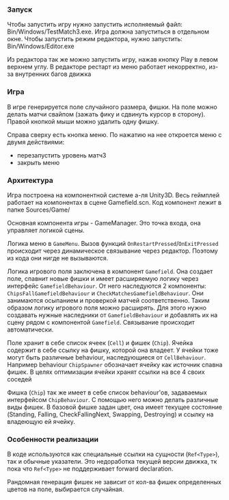 ### Запуск
Чтобы запустить игру нужно запустить исполняемый файл: Bin/Windows/TestMatch3.exe. Игра должна запуститься в отдельном окне.
Чтобы запустить режим редактора, нужно запустить: Bin/Windows/Editor.exe

Из редактора так же можно запустить игру, нажав кнопку Play в левом верхнем углу. В редакторе рестарт из меню работает некорректно, из-за внутренних багов движка

### Игра
В игре генерируется поле случайного размера, фишки. На поле можно делать матчи свайпом (зажать фику и сдвинуть курсор в сторону).
Правой кнопкой мыши можно удалить одну фишку.

Справа сверху есть кнопка меню. По нажатию на нее откроется меню с двумя действиями:
- перезапустить уровень матч3
- закрыть меню

### Архитектура
Игра построена на компонентной системе а-ля Unity3D. Весь геймплей работает на компонентах в сцене Gamefield.scn. Код компонент лежит в папке Sources/Game/

Основная компонента игры - GameManager. Это точка входа, она управляет логикой сцены. 

Логика меню в `GameMenu`. Вызов функций `OnRestartPressed`/`OnExitPressed` происходит через динамическое связывание через редактор. Поэтому из кода они нигде не вызываются.

Логика игрового поля заключена в компонент `Gamefield`. Она создает поле, спавнит новые фишки и имеет расширяемую логику через интерфейс `GamefieldBehaviour`. От него наследуются 2 компоненты: `ChipsFallGamefieldBehaviour` и `CheckMatchesGamefieldBehaviour`. Они занимаются осыпанием и проверкой матчей соответственно. Таким образом логику игрового поля можно расширять. Для этого нужно создавать нужные наследники от `GamefieldBehaviour` и добавлять их на сцену рядом с компонентой `Gamefield`. Связывание происходит автоматически.

Поле хранит в себе список ячеек (`Cell`) и фишек (`Chip`). Ячейка содержит в себе ссылку на фишку, которой она владеет. У ячейки тоже могут быть различные behaviour, наследующиеся от `CellBehaviour`. Например behaviour `ChipSpawner` обозначает ячейку как источник спавна фишек. В целях оптимизации ячейки хранят ссылки на все 4 своих соседей

Фишка (`Chip`) так же имеет в себе список behaviour'ов, задаваемых интерфейсом `ChipBehaviour`. С помощью него можно делать различные виды фишек. В базовой фишке задан цвет, она имеет текущее состояние (Standing, Falling, CheckFallingNext, Swapping, Destroying) и ссылку на владеющую ей ячейку.

### Особенности реализации
В коде используются как специальные ссылки на сущности (`Ref<Type>`), так и обычные указатели. Это недоработка текущей версии движка, тк пока что `Ref<Type>` не поддерживает forward declaration.

Рандомная генерация фишек не зависит от кол-ва фишек определенных цветов на поле, выбирается случайная.


